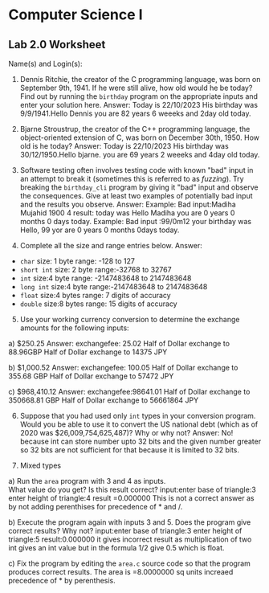 
# Computer Science I 
## Lab 2.0 Worksheet

Name(s) and Login(s):



1. Dennis Ritchie, the creator of the C programming language,
was born on September 9th, 1941.  If he were still alive,
how old would he be today?  Find out by running the `birthday`
program on the appropriate inputs and enter your solution here.
Answer: Today is 22/10/2023
His birthday was 9/9/1941.Hello Dennis you are 82 years 6 weeeks and 2day old today. 




2. Bjarne Stroustrup, the creator of the C++ programming
language, the object-oriented extension of C, was born on
December 30th, 1950.  How old is he today?
 Answer:
 Today is 22/10/2023
His birthday was 30/12/1950.Hello bjarne.
 you are 69 years 2 weeeks and 4day old today. 




3. Software testing often involves testing code with known
"bad" input in an attempt to break it (sometimes this is
referred to as *fuzzing*).  Try breaking the `birthday_cli`
program by giving it "bad" input and observe the consequences.
Give at least two examples of potentially bad input and the
results you observe.
Answer:
Example: Bad input:Madiha Mujahid 1900 4
result: today was 
Hello Madiha you are 0 years 0 months 0 days today.
Example: Bad input :99/0m12
your birthday was 
Hello, 99 yor are 0 years 0 months 0days today.



4. Complete all the size and range entries below.
Answer:

* `char`
  size: 1 byte
  range: -128 to 127
* `short int`
  size: 2 byte
  range:-32768 to 32767
* `int`
  size:4 byte 
  range: -2147483648 to 2147483648
* `long int`
  size:4 byte 
  range:-2147483648 to 2147483648
* `float`
  size:4 bytes
  range: 7 digits of accuracy
* `double`
  size:8 bytes
  range: 15 digits of accuracy


5. Use your working currency conversion to determine
the exchange amounts for the following inputs:

  a) $250.25
  Answer:
  exchangefee: 25.02
  Half of Dollar exchange to 88.96GBP
  Half of Dollar exchange to 14375 JPY

  b) $1,000.52
  Answer: 
  exchangefee: 100.05
  Half of Dollar exchange to 355.68 GBP
  Half of Dollar exchange to 57472 JPY

  c) $968,410.12
  Answer:
  exchangefee:98641.01
  Half of Dollar exchange to 350668.81 GBP
  Half of Dollar exchange to 56661864 JPY


6. Suppose that you had used only `int` types
in your conversion program.  Would you be able
to use it to convert the US national debt
(which as of 2020 was \$26,009,754,625,487)?
Why or why not?
Answer:
No! because int can store number upto 32 bits and the given number greater so 32 bits are not sufficient for that because it is limited to 32 bits.  



7. Mixed types

a) Run the `area` program with 3 and 4 as inputs.  
What value do you get?  Is this result correct?
input:enter base of triangle:3
      enter height of triangle:4
      result =0.000000
      This is not a correct answer as by not adding perenthises for precedence of * and /.


b) Execute the program again with inputs 3 and 5.
Does the program give correct results?  Why not?
input:enter base of triangle:3
      enter height of triangle:5
      result:0.000000
      it gives incorrect result as  multiplication of two int gives an int value but in the  formula 1/2 give 0.5 which is float. 


c) Fix the program by editing the `area.c` source
code so that the program produces correct results.
The area is =8.0000000 sq units 
increaed precedence of * by perenthesis.
